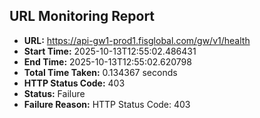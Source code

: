 ## URL Monitoring Report

- **URL:** https://api-gw1-prod1.fisglobal.com/gw/v1/health
- **Start Time:** 2025-10-13T12:55:02.486431
- **End Time:** 2025-10-13T12:55:02.620798
- **Total Time Taken:** 0.134367 seconds
- **HTTP Status Code:** 403
- **Status:** Failure
- **Failure Reason:** HTTP Status Code: 403

